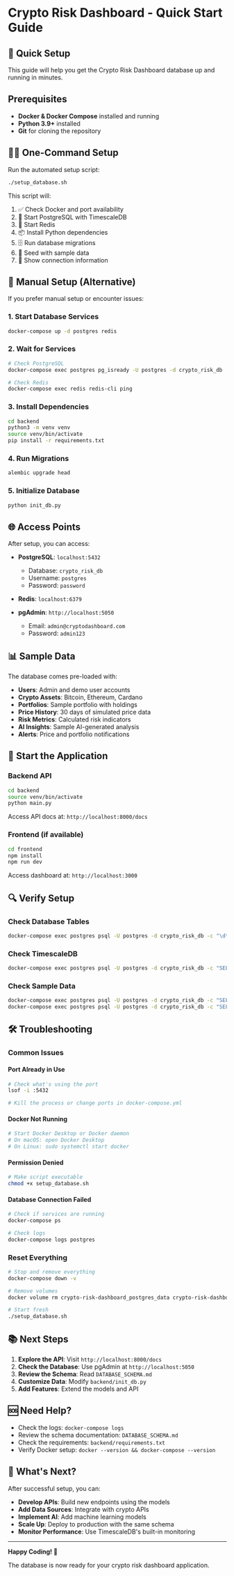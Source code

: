 # Crypto Risk Dashboard - Quick Start Guide

## 🚀 Quick Setup

This guide will help you get the Crypto Risk Dashboard database up and running in minutes.

## Prerequisites

- **Docker & Docker Compose** installed and running
- **Python 3.9+** installed
- **Git** for cloning the repository

## 🏃‍♂️ One-Command Setup

Run the automated setup script:

```bash
./setup_database.sh
```

This script will:

1. ✅ Check Docker and port availability
2. 🐘 Start PostgreSQL with TimescaleDB
3. 🔴 Start Redis
4. 📦 Install Python dependencies
5. 🗄️ Run database migrations
6. 🌱 Seed with sample data
7. 🎯 Show connection information

## 🔧 Manual Setup (Alternative)

If you prefer manual setup or encounter issues:

### 1. Start Database Services

```bash
docker-compose up -d postgres redis
```

### 2. Wait for Services

```bash
# Check PostgreSQL
docker-compose exec postgres pg_isready -U postgres -d crypto_risk_db

# Check Redis
docker-compose exec redis redis-cli ping
```

### 3. Install Dependencies

```bash
cd backend
python3 -m venv venv
source venv/bin/activate
pip install -r requirements.txt
```

### 4. Run Migrations

```bash
alembic upgrade head
```

### 5. Initialize Database

```bash
python init_db.py
```

## 🌐 Access Points

After setup, you can access:

- **PostgreSQL**: `localhost:5432`
  - Database: `crypto_risk_db`
  - Username: `postgres`
  - Password: `password`

- **Redis**: `localhost:6379`

- **pgAdmin**: `http://localhost:5050`
  - Email: `admin@cryptodashboard.com`
  - Password: `admin123`

## 📊 Sample Data

The database comes pre-loaded with:

- **Users**: Admin and demo user accounts
- **Crypto Assets**: Bitcoin, Ethereum, Cardano
- **Portfolios**: Sample portfolio with holdings
- **Price History**: 30 days of simulated price data
- **Risk Metrics**: Calculated risk indicators
- **AI Insights**: Sample AI-generated analysis
- **Alerts**: Price and portfolio notifications

## 🚀 Start the Application

### Backend API

```bash
cd backend
source venv/bin/activate
python main.py
```

Access API docs at: `http://localhost:8000/docs`

### Frontend (if available)

```bash
cd frontend
npm install
npm run dev
```

Access dashboard at: `http://localhost:3000`

## 🔍 Verify Setup

### Check Database Tables

```bash
docker-compose exec postgres psql -U postgres -d crypto_risk_db -c "\dt"
```

### Check TimescaleDB

```bash
docker-compose exec postgres psql -U postgres -d crypto_risk_db -c "SELECT timescaledb_version();"
```

### Check Sample Data

```bash
docker-compose exec postgres psql -U postgres -d crypto_risk_db -c "SELECT COUNT(*) FROM users;"
docker-compose exec postgres psql -U postgres -d crypto_risk_db -c "SELECT COUNT(*) FROM crypto_assets;"
```

## 🛠️ Troubleshooting

### Common Issues

#### Port Already in Use

```bash
# Check what's using the port
lsof -i :5432

# Kill the process or change ports in docker-compose.yml
```

#### Docker Not Running

```bash
# Start Docker Desktop or Docker daemon
# On macOS: open Docker Desktop
# On Linux: sudo systemctl start docker
```

#### Permission Denied

```bash
# Make script executable
chmod +x setup_database.sh
```

#### Database Connection Failed

```bash
# Check if services are running
docker-compose ps

# Check logs
docker-compose logs postgres
```

### Reset Everything

```bash
# Stop and remove everything
docker-compose down -v

# Remove volumes
docker volume rm crypto-risk-dashboard_postgres_data crypto-risk-dashboard_redis_data

# Start fresh
./setup_database.sh
```

## 📚 Next Steps

1. **Explore the API**: Visit `http://localhost:8000/docs`
2. **Check the Database**: Use pgAdmin at `http://localhost:5050`
3. **Review the Schema**: Read `DATABASE_SCHEMA.md`
4. **Customize Data**: Modify `backend/init_db.py`
5. **Add Features**: Extend the models and API

## 🆘 Need Help?

- Check the logs: `docker-compose logs`
- Review the schema documentation: `DATABASE_SCHEMA.md`
- Check the requirements: `backend/requirements.txt`
- Verify Docker setup: `docker --version && docker-compose --version`

## 🎯 What's Next?

After successful setup, you can:

- **Develop APIs**: Build new endpoints using the models
- **Add Data Sources**: Integrate with crypto APIs
- **Implement AI**: Add machine learning models
- **Scale Up**: Deploy to production with the same schema
- **Monitor Performance**: Use TimescaleDB's built-in monitoring

---

**Happy Coding! 🚀**

The database is now ready for your crypto risk dashboard application.
